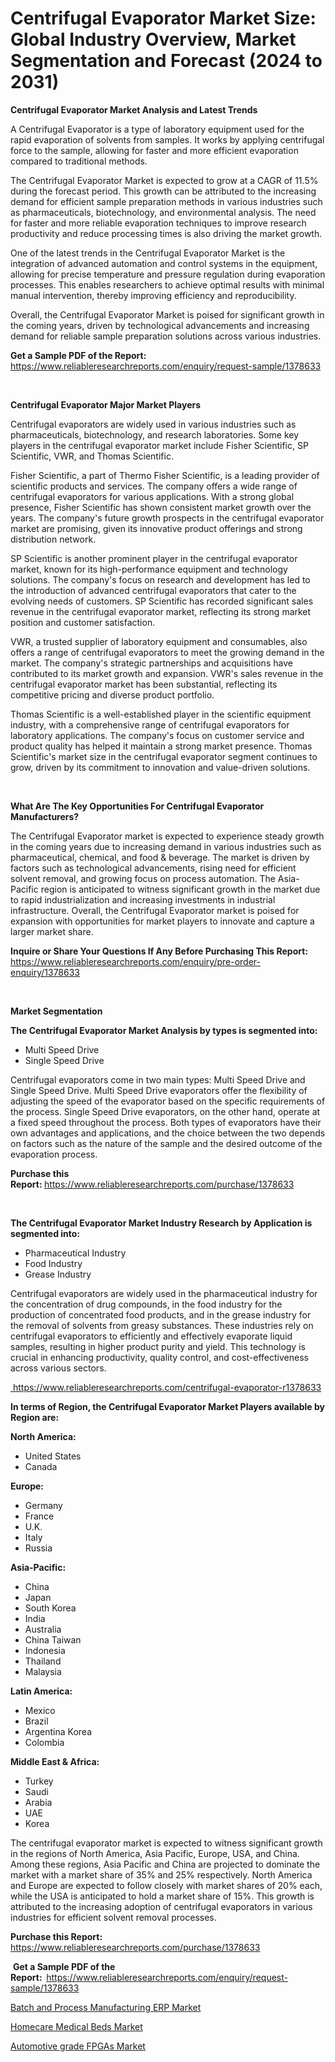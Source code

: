<p><h1>Centrifugal Evaporator Market Size: Global Industry Overview, Market Segmentation and Forecast (2024 to 2031)</h1></p><p><strong>Centrifugal Evaporator Market Analysis and Latest Trends</strong></p>
<p><p>A Centrifugal Evaporator is a type of laboratory equipment used for the rapid evaporation of solvents from samples. It works by applying centrifugal force to the sample, allowing for faster and more efficient evaporation compared to traditional methods.</p><p>The Centrifugal Evaporator Market is expected to grow at a CAGR of 11.5% during the forecast period. This growth can be attributed to the increasing demand for efficient sample preparation methods in various industries such as pharmaceuticals, biotechnology, and environmental analysis. The need for faster and more reliable evaporation techniques to improve research productivity and reduce processing times is also driving the market growth.</p><p>One of the latest trends in the Centrifugal Evaporator Market is the integration of advanced automation and control systems in the equipment, allowing for precise temperature and pressure regulation during evaporation processes. This enables researchers to achieve optimal results with minimal manual intervention, thereby improving efficiency and reproducibility.</p><p>Overall, the Centrifugal Evaporator Market is poised for significant growth in the coming years, driven by technological advancements and increasing demand for reliable sample preparation solutions across various industries.</p></p>
<p><strong>Get a Sample PDF of the Report:&nbsp;</strong> <a href="https://www.reliableresearchreports.com/enquiry/request-sample/1378633">https://www.reliableresearchreports.com/enquiry/request-sample/1378633</a></p>
<p>&nbsp;</p>
<p><strong>Centrifugal Evaporator Major Market Players</strong></p>
<p><p>Centrifugal evaporators are widely used in various industries such as pharmaceuticals, biotechnology, and research laboratories. Some key players in the centrifugal evaporator market include Fisher Scientific, SP Scientific, VWR, and Thomas Scientific.</p><p>Fisher Scientific, a part of Thermo Fisher Scientific, is a leading provider of scientific products and services. The company offers a wide range of centrifugal evaporators for various applications. With a strong global presence, Fisher Scientific has shown consistent market growth over the years. The company's future growth prospects in the centrifugal evaporator market are promising, given its innovative product offerings and strong distribution network.</p><p>SP Scientific is another prominent player in the centrifugal evaporator market, known for its high-performance equipment and technology solutions. The company's focus on research and development has led to the introduction of advanced centrifugal evaporators that cater to the evolving needs of customers. SP Scientific has recorded significant sales revenue in the centrifugal evaporator market, reflecting its strong market position and customer satisfaction.</p><p>VWR, a trusted supplier of laboratory equipment and consumables, also offers a range of centrifugal evaporators to meet the growing demand in the market. The company's strategic partnerships and acquisitions have contributed to its market growth and expansion. VWR's sales revenue in the centrifugal evaporator market has been substantial, reflecting its competitive pricing and diverse product portfolio.</p><p>Thomas Scientific is a well-established player in the scientific equipment industry, with a comprehensive range of centrifugal evaporators for laboratory applications. The company's focus on customer service and product quality has helped it maintain a strong market presence. Thomas Scientific's market size in the centrifugal evaporator segment continues to grow, driven by its commitment to innovation and value-driven solutions.</p></p>
<p>&nbsp;</p>
<p><strong>What Are The Key Opportunities For Centrifugal Evaporator Manufacturers?</strong></p>
<p><p>The Centrifugal Evaporator market is expected to experience steady growth in the coming years due to increasing demand in various industries such as pharmaceutical, chemical, and food & beverage. The market is driven by factors such as technological advancements, rising need for efficient solvent removal, and growing focus on process automation. The Asia-Pacific region is anticipated to witness significant growth in the market due to rapid industrialization and increasing investments in industrial infrastructure. Overall, the Centrifugal Evaporator market is poised for expansion with opportunities for market players to innovate and capture a larger market share.</p></p>
<p><strong>Inquire or Share Your Questions If Any Before Purchasing This Report:</strong> <a href="https://www.reliableresearchreports.com/enquiry/pre-order-enquiry/1378633">https://www.reliableresearchreports.com/enquiry/pre-order-enquiry/1378633</a></p>
<p>&nbsp;</p>
<p><strong>Market Segmentation</strong></p>
<p><strong>The Centrifugal Evaporator Market Analysis by types is segmented into:</strong></p>
<p><ul><li>Multi Speed Drive</li><li>Single Speed Drive</li></ul></p>
<p><p>Centrifugal evaporators come in two main types: Multi Speed Drive and Single Speed Drive. Multi Speed Drive evaporators offer the flexibility of adjusting the speed of the evaporator based on the specific requirements of the process. Single Speed Drive evaporators, on the other hand, operate at a fixed speed throughout the process. Both types of evaporators have their own advantages and applications, and the choice between the two depends on factors such as the nature of the sample and the desired outcome of the evaporation process.</p></p>
<p><strong>Purchase this Report:&nbsp;</strong><a href="https://www.reliableresearchreports.com/purchase/1378633">https://www.reliableresearchreports.com/purchase/1378633</a></p>
<p>&nbsp;</p>
<p><strong>The Centrifugal Evaporator Market Industry Research by Application is segmented into:</strong></p>
<p><ul><li>Pharmaceutical Industry</li><li>Food Industry</li><li>Grease Industry</li></ul></p>
<p><p>Centrifugal evaporators are widely used in the pharmaceutical industry for the concentration of drug compounds, in the food industry for the production of concentrated food products, and in the grease industry for the removal of solvents from greasy substances. These industries rely on centrifugal evaporators to efficiently and effectively evaporate liquid samples, resulting in higher product purity and yield. This technology is crucial in enhancing productivity, quality control, and cost-effectiveness across various sectors.</p></p>
<p><a href="https://www.reliableresearchreports.com/centrifugal-evaporator-r1378633">&nbsp;https://www.reliableresearchreports.com/centrifugal-evaporator-r1378633</a></p>
<p><strong>In terms of Region, the Centrifugal Evaporator Market Players available by Region are:</strong></p>
<p>
    <p> <strong> North America: </strong>
        <ul>
            <li>United States</li>
            <li>Canada</li>
        </ul>
        </p> 
    <p> <strong> Europe: </strong>
        <ul>
            <li>Germany</li>
            <li>France</li>
            <li>U.K.</li>
            <li>Italy</li>
            <li>Russia</li>
        </ul>
        </p> 
    <p> <strong> Asia-Pacific: </strong>
        <ul>
            <li>China</li>
            <li>Japan</li>
            <li>South Korea</li>
            <li>India</li>
            <li>Australia</li>
            <li>China Taiwan</li>
            <li>Indonesia</li>
            <li>Thailand</li>
            <li>Malaysia</li>
        </ul>
        </p> 
    <p> <strong> Latin America: </strong>
        <ul>
            <li>Mexico</li>
            <li>Brazil</li>
            <li>Argentina Korea</li>
            <li>Colombia</li>
        </ul>
        </p> 
    <p> <strong> Middle East & Africa: </strong>
        <ul>
            <li>Turkey</li>
            <li>Saudi</li>
            <li>Arabia</li>
            <li>UAE</li>
            <li>Korea</li>
        </ul>
    </p>
    </p>
<p><p>The centrifugal evaporator market is expected to witness significant growth in the regions of North America, Asia Pacific, Europe, USA, and China. Among these regions, Asia Pacific and China are projected to dominate the market with a market share of 35% and 25% respectively. North America and Europe are expected to follow closely with market shares of 20% each, while the USA is anticipated to hold a market share of 15%. This growth is attributed to the increasing adoption of centrifugal evaporators in various industries for efficient solvent removal processes.</p></p>
<p><strong>Purchase this Report: </strong><a href="https://www.reliableresearchreports.com/purchase/1378633">https://www.reliableresearchreports.com/purchase/1378633</a></p>
<p>&nbsp;<strong>Get a Sample PDF of the Report:&nbsp;&nbsp;</strong><a href="https://www.reliableresearchreports.com/enquiry/request-sample/1378633">https://www.reliableresearchreports.com/enquiry/request-sample/1378633</a></p>
<p><strong></strong></p>
<p><p><a href="https://www.linkedin.com/pulse/batch-process-manufacturing-erp-market-provides-comprehensive-ruyde?trackingId=X2XB2XRBVbPMpdRTEUb2wA%3D%3D">Batch and Process Manufacturing ERP Market</a></p><p><a href="https://www.linkedin.com/pulse/homecare-medical-beds-market-goal-estimating-size-future-nucoe?trackingId=VNEZ88hJ3ptpQqwYucimtw%3D%3D">Homecare Medical Beds Market</a></p><p><a href="https://www.linkedin.com/pulse/automotive-grade-fpgas-market-comprehensive-report-its-share-buzre?trackingId=nLTfGrD4bf%2BYKdFMIB%2BrYg%3D%3D">Automotive grade FPGAs Market</a></p></p>